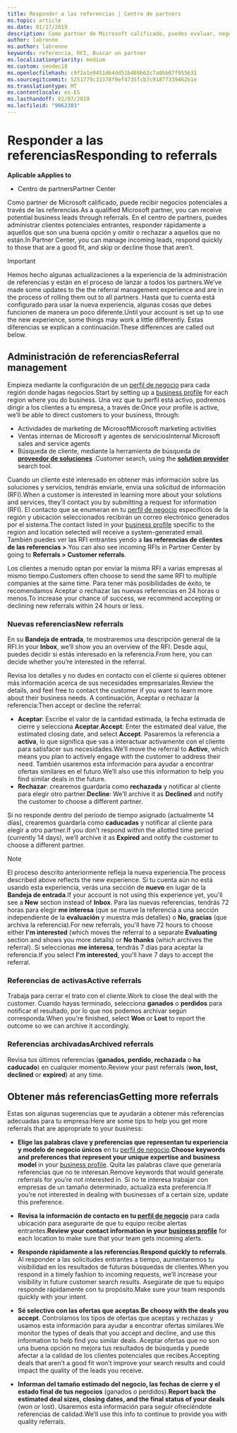 ```yaml
---
title: Responder a las referencias | Centro de partners
ms.topic: article
ms.date: 01/17/2019
description: Como partner de Microsoft calificado, puedes evaluar, negociar y responder a las referencias a través del centro de partners.
author: labrenne
ms.author: labrenne
keywords: referencia, RFI, Buscar un partner
ms.localizationpriority: medium
ms.custom: seodec18
ms.openlocfilehash: c9f2a1e9451d64dd51b469b62c7a0bb07f955631
ms.sourcegitcommit: 5251779c33378f9ef4735fcb7c91877339462b1e
ms.translationtype: MT
ms.contentlocale: es-ES
ms.lasthandoff: 02/07/2019
ms.locfileid: "9062303"
---
```

# <a name="responding-to-referrals"></a><span data-ttu-id="223f5-104">Responder a las referencias</span><span class="sxs-lookup"><span data-stu-id="223f5-104">Responding to referrals</span></span>

**<span data-ttu-id="223f5-105">Aplicable a</span><span class="sxs-lookup"><span data-stu-id="223f5-105">Applies to</span></span>**

-  <span data-ttu-id="223f5-106">Centro de partners</span><span class="sxs-lookup"><span data-stu-id="223f5-106">Partner Center</span></span>

<span data-ttu-id="223f5-107">Como partner de Microsoft calificado, puede recibir negocios potenciales a través de las referencias.</span><span class="sxs-lookup"><span data-stu-id="223f5-107">As a qualified Microsoft partner, you can receive potential business leads through referrals.</span></span> <span data-ttu-id="223f5-108">En el centro de partners, puedes administrar clientes potenciales entrantes, responder rápidamente a aquellos que son una buena opción y omitir o rechazar a aquellos que no están.</span><span class="sxs-lookup"><span data-stu-id="223f5-108">In Partner Center, you can manage incoming leads, respond quickly to those that are a good fit, and skip or decline those that aren’t.</span></span> 

> [!IMPORTANT]
> <span data-ttu-id="223f5-109">Hemos hecho algunas actualizaciones a la experiencia de la administración de referencias y están en el proceso de lanzar a todos los partners.</span><span class="sxs-lookup"><span data-stu-id="223f5-109">We’ve made some updates to the the referral management experience and are in the process of rolling them out to all partners.</span></span> <span data-ttu-id="223f5-110">Hasta que tu cuenta está configurado para usar la nueva experiencia, algunas cosas que debes funcionen de manera un poco diferente.</span><span class="sxs-lookup"><span data-stu-id="223f5-110">Until your account is set up to use the new experience, some things may work a little differently.</span></span> <span data-ttu-id="223f5-111">Estas diferencias se explican a continuación.</span><span class="sxs-lookup"><span data-stu-id="223f5-111">These differences are called out below.</span></span> 

## <a name="referral-management"></a><span data-ttu-id="223f5-112">Administración de referencias</span><span class="sxs-lookup"><span data-stu-id="223f5-112">Referral management</span></span>

<span data-ttu-id="223f5-113">Empieza mediante la configuración de un [perfil de negocio](create-a-marketing-profile.md) para cada región donde hagas negocios.</span><span class="sxs-lookup"><span data-stu-id="223f5-113">Start by setting up a [business profile](create-a-marketing-profile.md) for each region where you do business.</span></span> <span data-ttu-id="223f5-114">Una vez que tu perfil está activo, podremos dirigir a los clientes a tu empresa, a través de:</span><span class="sxs-lookup"><span data-stu-id="223f5-114">Once your profile is active, we’ll be able to direct customers to your business, through:</span></span>

*  <span data-ttu-id="223f5-115">Actividades de marketing de Microsoft</span><span class="sxs-lookup"><span data-stu-id="223f5-115">Microsoft marketing activities</span></span>
*  <span data-ttu-id="223f5-116">Ventas internas de Microsoft y agentes de servicios</span><span class="sxs-lookup"><span data-stu-id="223f5-116">Internal Microsoft sales and service agents</span></span>
*  <span data-ttu-id="223f5-117">Búsqueda de cliente, mediante la herramienta de búsqueda de **[proveedor de soluciones](https://www.microsoft.com/solution-providers/home)** .</span><span class="sxs-lookup"><span data-stu-id="223f5-117">Customer search, using the **[solution provider](https://www.microsoft.com/solution-providers/home)** search tool.</span></span>

<span data-ttu-id="223f5-118">Cuando un cliente esté interesado en obtener más información sobre las soluciones y servicios, tendrás enviarle, envía una solicitud de información (RFI).</span><span class="sxs-lookup"><span data-stu-id="223f5-118">When a customer is interested in learning more about your solutions and services, they’ll contact you by submitting a request for information (RFI).</span></span> <span data-ttu-id="223f5-119">El contacto que se enumeran en tu [perfil de negocio](create-a-marketing-profile.md) específicos de la región y ubicación seleccionados recibirán un correo electrónico generados por el sistema.</span><span class="sxs-lookup"><span data-stu-id="223f5-119">The contact listed in your [business profile](create-a-marketing-profile.md) specific to the region and location selected will receive a system-generated email.</span></span> <span data-ttu-id="223f5-120">También puedes ver las RFI entrantes yendo a **las referencias de clientes de las referencias >**.</span><span class="sxs-lookup"><span data-stu-id="223f5-120">You can also see incoming RFIs in Partner Center by going to **Referrals > Customer referrals**.</span></span>

<span data-ttu-id="223f5-121">Los clientes a menudo optan por enviar la misma RFI a varias empresas al mismo tiempo.</span><span class="sxs-lookup"><span data-stu-id="223f5-121">Customers often choose to send the same RFI to multiple companies at the same time.</span></span> <span data-ttu-id="223f5-122">Para tener más posibilidades de éxito, te recomendamos Aceptar o rechazar las nuevas referencias en 24 horas o menos.</span><span class="sxs-lookup"><span data-stu-id="223f5-122">To increase your chance of success, we recommend accepting or declining new referrals within 24 hours or less.</span></span>

### <a name="new-referrals"></a><span data-ttu-id="223f5-123">Nuevas referencias</span><span class="sxs-lookup"><span data-stu-id="223f5-123">New referrals</span></span>

<span data-ttu-id="223f5-124">En su **Bandeja de entrada**, te mostraremos una descripción general de la RFI.</span><span class="sxs-lookup"><span data-stu-id="223f5-124">In your **Inbox**, we’ll show you an overview of the RFI.</span></span> <span data-ttu-id="223f5-125">Desde aquí, puedes decidir si estás interesado en la referencia.</span><span class="sxs-lookup"><span data-stu-id="223f5-125">From here, you can decide whether you’re interested in the referral.</span></span> 

<span data-ttu-id="223f5-126">Revisa los detalles y no dudes en contacto con el cliente si quieres obtener más información acerca de sus necesidades empresariales.</span><span class="sxs-lookup"><span data-stu-id="223f5-126">Review the details, and feel free to contact the customer if you want to learn more about their business needs.</span></span> <span data-ttu-id="223f5-127">A continuación, Aceptar o rechazar la referencia:</span><span class="sxs-lookup"><span data-stu-id="223f5-127">Then accept or decline the referral:</span></span> 

*  <span data-ttu-id="223f5-128">**Aceptar**: Escribe el valor de la cantidad estimada, la fecha estimada de cierre y selecciona **Aceptar**.</span><span class="sxs-lookup"><span data-stu-id="223f5-128">**Accept**: Enter the estimated deal value, the estimated closing date, and select **Accept**.</span></span> <span data-ttu-id="223f5-129">Pasaremos la referencia a **activa**, lo que significa que vas a interactuar activamente con el cliente para satisfacer sus necesidades.</span><span class="sxs-lookup"><span data-stu-id="223f5-129">We’ll move the referral to **Active**, which means you plan to actively engage with the customer to address their need.</span></span> <span data-ttu-id="223f5-130">También usaremos esta información para ayudar a encontrar ofertas similares en el futuro.</span><span class="sxs-lookup"><span data-stu-id="223f5-130">We’ll also use this information to help you find similar deals in the future.</span></span>
*  <span data-ttu-id="223f5-131">**Rechazar**: crearemos guardarla como **rechazada** y notificar al cliente para elegir otro partner.</span><span class="sxs-lookup"><span data-stu-id="223f5-131">**Decline**: We’ll archive it as **Declined** and notify the customer to choose a different partner.</span></span>

<span data-ttu-id="223f5-132">Si no responde dentro del período de tiempo asignado (actualmente 14 días), crearemos guardarla como **caducadas** y notificar al cliente para elegir a otro partner.</span><span class="sxs-lookup"><span data-stu-id="223f5-132">If you don’t respond within the allotted time period (currently 14 days), we’ll archive it as **Expired** and notify the customer to choose a different partner.</span></span>

> [!NOTE]
> <span data-ttu-id="223f5-133">El proceso descrito anteriormente refleja la nueva experiencia.</span><span class="sxs-lookup"><span data-stu-id="223f5-133">The process described above reflects the new experience.</span></span> <span data-ttu-id="223f5-134">Si tu cuenta aún no está usando esta experiencia, verás una sección de **nuevo** en lugar de la **Bandeja de entrada**.</span><span class="sxs-lookup"><span data-stu-id="223f5-134">If your account is not using this experience yet, you'll see a **New** section instead of **Inbox**.</span></span> <span data-ttu-id="223f5-135">Para las nuevas referencias, tendrás 72 horas para elegir **me interesa** (que se mueve la referencia a una sección independiente de la **evaluación** y muestra más detalles) o **No, gracias** (que archiva la referencia).</span><span class="sxs-lookup"><span data-stu-id="223f5-135">For new referrals, you'll have 72 hours to choose either **I'm interested** (which moves the referral to a separate **Evaluating** section and shows you more details) or **No thanks** (which archives the referral).</span></span> <span data-ttu-id="223f5-136">Si seleccionas **me interesa**, tendrás 7 días para aceptar la referencia.</span><span class="sxs-lookup"><span data-stu-id="223f5-136">If you select **I'm interested**, you'll have 7 days to accept the referral.</span></span>

### <a name="active-referrals"></a><span data-ttu-id="223f5-137">Referencias de activas</span><span class="sxs-lookup"><span data-stu-id="223f5-137">Active referrals</span></span>

<span data-ttu-id="223f5-138">Trabaja para cerrar el trato con el cliente.</span><span class="sxs-lookup"><span data-stu-id="223f5-138">Work to close the deal with the customer.</span></span> <span data-ttu-id="223f5-139">Cuando hayas terminado, selecciona **ganados** o **perdidos** para notificar el resultado, por lo que nos podemos archivar según corresponda.</span><span class="sxs-lookup"><span data-stu-id="223f5-139">When you're finished, select **Won** or **Lost** to report the outcome so we can archive it accordingly.</span></span>

### <a name="archived-referrals"></a><span data-ttu-id="223f5-140">Referencias archivadas</span><span class="sxs-lookup"><span data-stu-id="223f5-140">Archived referrals</span></span>

<span data-ttu-id="223f5-141">Revisa tus últimos referencias (**ganados, perdido, rechazada** o **ha caducado**) en cualquier momento.</span><span class="sxs-lookup"><span data-stu-id="223f5-141">Review your past referrals (**won, lost, declined** or **expired**) at any time.</span></span> 

## <a name="getting-more-referrals"></a><span data-ttu-id="223f5-142">Obtener más referencias</span><span class="sxs-lookup"><span data-stu-id="223f5-142">Getting more referrals</span></span>

<span data-ttu-id="223f5-143">Estas son algunas sugerencias que te ayudarán a obtener más referencias adecuadas para tu empresa:</span><span class="sxs-lookup"><span data-stu-id="223f5-143">Here are some tips to help you get more referrals that are appropriate to your business:</span></span>

*  <span data-ttu-id="223f5-144">**Elige las palabras clave y preferencias que representan tu experiencia y modelo de negocio únicos** en tu [perfil de negocio](create-a-marketing-profile.md).</span><span class="sxs-lookup"><span data-stu-id="223f5-144">**Choose keywords and preferences that represent your unique expertise and business model** in your [business profile](create-a-marketing-profile.md).</span></span> <span data-ttu-id="223f5-145">Quita las palabras clave que generaría referencias que no te interesan.</span><span class="sxs-lookup"><span data-stu-id="223f5-145">Remove keywords that would generate referrals for you’re not interested in.</span></span> <span data-ttu-id="223f5-146">Si no te interesa trabajar con empresas de un tamaño determinado, actualiza esta preferencia.</span><span class="sxs-lookup"><span data-stu-id="223f5-146">If you’re not interested in dealing with businesses of a certain size, update this preference.</span></span>

*  <span data-ttu-id="223f5-147">**Revisa la información de contacto en tu [perfil de negocio](create-a-marketing-profile.md)** para cada ubicación para asegurarte de que tu equipo recibe alertas entrantes.</span><span class="sxs-lookup"><span data-stu-id="223f5-147">**Review your contact information in your [business profile](create-a-marketing-profile.md)** for each location to make sure that your team gets incoming alerts.</span></span>

*  <span data-ttu-id="223f5-148">**Responde rápidamente a las referencias**.</span><span class="sxs-lookup"><span data-stu-id="223f5-148">**Respond quickly to referrals**.</span></span> <span data-ttu-id="223f5-149">Al responder a las solicitudes entrantes a tiempo, aumentaremos tu visibilidad en los resultados de futuras búsquedas de clientes.</span><span class="sxs-lookup"><span data-stu-id="223f5-149">When you respond in a timely fashion to incoming requests, we’ll increase your visibility in future customer search results.</span></span> <span data-ttu-id="223f5-150">Asegúrate de que tu equipo responde rápidamente con tu propósito.</span><span class="sxs-lookup"><span data-stu-id="223f5-150">Make sure your team responds quickly with your intent.</span></span>

*  <span data-ttu-id="223f5-151">**Sé selectivo con las ofertas que aceptas**.</span><span class="sxs-lookup"><span data-stu-id="223f5-151">**Be choosy with the deals you accept**.</span></span> <span data-ttu-id="223f5-152">Controlamos los tipos de ofertas que aceptas y rechazas y usamos esta información para ayudar a encontrar ofertas similares.</span><span class="sxs-lookup"><span data-stu-id="223f5-152">We monitor the types of deals that you accept and decline, and use this information to help find you similar deals.</span></span> <span data-ttu-id="223f5-153">Aceptar ofertas que no son una buena opción no mejora tus resultados de búsqueda y puede afectar a la calidad de los clientes potenciales que recibes.</span><span class="sxs-lookup"><span data-stu-id="223f5-153">Accepting deals that aren’t a good fit won’t improve your search results and could impact the quality of the leads you receive.</span></span>

*  <span data-ttu-id="223f5-154">**Informan del tamaño estimado del negocio, las fechas de cierre y el estado final de tus negocios** (ganados o perdidos).</span><span class="sxs-lookup"><span data-stu-id="223f5-154">**Report back the estimated deal sizes, closing dates, and the final status of your deals** (won or lost).</span></span> <span data-ttu-id="223f5-155">Usaremos esta información para seguir ofreciéndote referencias de calidad.</span><span class="sxs-lookup"><span data-stu-id="223f5-155">We’ll use this info to continue to provide you with quality referrals.</span></span>
